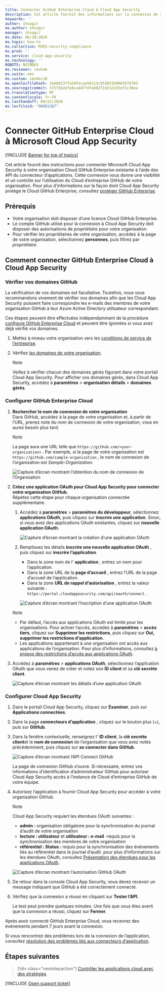 ```yaml
---
title: Connecter GitHub Enterprise Cloud à Cloud App Security
description: Cet article fournit des informations sur la connexion de votre application Cloud GitHub Enterprise à Cloud App Security à l’aide du connecteur API pour la visibilité et le contrôle de l’utilisation.
keywords: ''
author: shsagir
ms.author: shsagir
manager: shsagir
ms.date: 06/28/2020
ms.topic: how-to
ms.collection: M365-security-compliance
ms.prod: ''
ms.service: cloud-app-security
ms.technology: ''
ROBOTS: NOINDEX
ms.reviewer: reutam
ms.suite: ems
ms.custom: seodec18
ms.openlocfilehash: 3a6b0137fa50fecae56113c952031b998357d703
ms.sourcegitcommit: 575f2b2efa9ca4477d7e60271d21e225ef2c38ea
ms.translationtype: MT
ms.contentlocale: fr-FR
ms.lasthandoff: 09/22/2020
ms.locfileid: "90881387"
---
```

# <a name="connect-github-enterprise-cloud-to-microsoft-cloud-app-security"></a>Connecter GitHub Enterprise Cloud à Microsoft Cloud App Security

[!INCLUDE [Banner for top of topics](includes/banner.md)]

Cet article fournit des instructions pour connecter Microsoft Cloud App Security à votre organisation Cloud GitHub Enterprise existante à l’aide des API du connecteur d’applications. Cette connexion vous donne une visibilité et un contrôle sur l’utilisation du Cloud d’entreprise GitHub de votre organisation. Pour plus d’informations sur la façon dont Cloud App Security protège le Cloud GitHub Enterprise, consultez [protéger GitHub Enterprise](protect-github.md).

## <a name="prerequisites"></a>Prérequis

- Votre organisation doit disposer d’une licence Cloud GitHub Enterprise.
- Le compte GitHub utilisé pour la connexion à Cloud App Security doit disposer des autorisations de *propriétaire* pour votre organisation.
- Pour vérifier les propriétaires de votre organisation, accédez à la page de votre organisation, sélectionnez **personnes**, puis filtrez par *propriétaire*.

## <a name="how-to-connect-github-enterprise-cloud-to-cloud-app-security"></a>Comment connecter GitHub Enterprise Cloud à Cloud App Security

### <a name="verify-your-github-domains"></a>Vérifier vos domaines GitHub

La vérification de vos domaines est facultative. Toutefois, nous vous recommandons vivement de vérifier vos domaines afin que les Cloud App Security puissent faire correspondre les e-mails des membres de votre organisation GitHub à leur Azure Active Directory utilisateur correspondant.

Ces étapes peuvent être effectuées indépendamment de la procédure [configure GitHub Enterprise Cloud](#configure-github-enterprise-cloud) et peuvent être ignorées si vous avez déjà vérifié vos domaines.

1. Mettez à niveau votre organisation vers les [conditions de service de l’entreprise](https://help.github.com/en/github/setting-up-and-managing-organizations-and-teams/upgrading-to-the-corporate-terms-of-service).
1. Vérifiez [les domaines de votre organisation](https://help.github.com/en/github/setting-up-and-managing-organizations-and-teams/verifying-your-organizations-domain).

    > [!NOTE]
    > Veillez à vérifier chacun des domaines gérés figurant dans votre portail Cloud App Security. Pour afficher vos domaines gérés, dans Cloud App Security, accédez à **paramètres**  >  **organisation détails**  >  **domaines gérés**.

### <a name="configure-github-enterprise-cloud"></a>Configurer GitHub Enterprise Cloud

1. **Rechercher le nom de connexion de votre organisation**  
Dans GitHub, accédez à la page de votre organisation et, à partir de l’URL, prenez note du nom de connexion de votre organisation, vous en aurez besoin plus tard.

    > [!NOTE]
    > La page aura une URL telle que `https://github.com/<your-organization>` . Par exemple, si la page de votre organisation est `https://github.com/sample-organization` , le nom de connexion de l’organisation est *Sample-Organization*.

    ![Capture d’écran montrant l’obtention du nom de connexion de l’Organisation](media/connect-github-org-login-name.png)

1. **Créez une application OAuth pour Cloud App Security pour connecter votre organisation GitHub.**  
Répétez cette étape pour chaque organisation connectée supplémentaire.

    1. Accédez à **paramètres**  >  **paramètres du développeur**, sélectionnez **applications OAuth**, puis cliquez sur **inscrire une application**. Sinon, si vous avez des applications OAuth existantes, cliquez sur **nouvelle application OAuth**.

        ![Capture d’écran montrant la création d’une application OAuth](media/connect-github-create-oauth-app.png)

    1. Remplissez les détails **inscrire une nouvelle application OAuth** , puis cliquez sur **inscrire l’application**.
        - Dans la zone nom de l' **application** , entrez un nom pour l’application.
        - Dans la zone URL de la **page d’accueil** , entrez l’URL de la page d’accueil de l’application.
        - Dans la zone **URL de rappel d’autorisation** , entrez la valeur suivante : `https://portal.cloudappsecurity.com/api/oauth/connect` .

        ![Capture d’écran montrant l’inscription d’une application OAuth](media/connect-github-register-oauth-app.png)

    > [!NOTE]
    >
    > - Par défaut, l’accès aux applications OAuth est limité pour les organisations. Pour activer l’accès, accédez à **paramètres**  >  **accès tiers**, cliquez sur **Supprimer les restrictions**, puis cliquez sur **Oui, supprimer les restrictions d’application**.
    > - Les applications appartenant à une organisation ont accès aux applications de l’organisation. Pour plus d’informations, consultez [à propos des restrictions d’accès aux applications OAuth](https://help.github.com/en/github/setting-up-and-managing-organizations-and-teams/about-oauth-app-access-restrictions).

1. Accédez à **paramètres**  >  **applications OAuth**, sélectionnez l’application OAuth que vous venez de créer et notez son **ID client** et sa **clé secrète client**.

    ![Capture d’écran montrant les détails d’une application OAuth](media/connect-github-oauth-app-details.png)

### <a name="configure-cloud-app-security"></a>Configurer Cloud App Security

1. Dans le portail Cloud App Security, cliquez sur **Examiner**, puis sur **Applications connectées**.

1. Dans la page **connecteurs d’application** , cliquez sur le bouton plus (+), puis sur **GitHub**.

1. Dans la fenêtre contextuelle, renseignez l' **ID client**, la **clé secrète client**et le **nom de connexion** de l’organisation que vous avez notés précédemment, puis cliquez sur **se connecter dans GitHub**.

    ![Capture d’écran montrant l’API Connect GitHub](media/connect-github-connect-app.png)

    La page de connexion GitHub s’ouvre. Si nécessaire, entrez vos informations d’identification d’administrateur GitHub pour autoriser Cloud App Security accès à l’instance de Cloud d’entreprise GitHub de votre équipe.

1. Autorisez l’application à fournir Cloud App Security pour accéder à votre organisation GitHub.

    > [!NOTE]
    > Cloud App Security requiert les étendues OAuth suivantes :
    >
    > - **admin :** organisation obligatoire pour la synchronisation du journal d’audit de votre organisation
    > - **lecture : utilisateur** et **utilisateur : e-mail** -requis pour la synchronisation des membres de votre organisation
    > - **référentiel : Status :** requis pour la synchronisation des événements liés au référentiel dans le journal d’audit. pour plus d’informations sur les étendues OAuth, consultez [Présentation des étendues pour les applications OAuth](https://developer.github.com/apps/building-oauth-apps/understanding-scopes-for-oauth-apps/).

    ![Capture d’écran montrant l’autorisation GitHub OAuth](media/connect-github-authorize-app.png)

1. De retour dans la console Cloud App Security, vous devez recevoir un message indiquant que GitHub a été correctement connecté.

1. Vérifiez que la connexion a réussi en cliquant sur **Tester l’API**.

    Le test peut prendre quelques minutes. Une fois que vous êtes averti que la connexion a réussi, cliquez sur **Fermer**.

Après avoir connecté GitHub Enterprise Cloud, vous recevrez des événements pendant 7 jours avant la connexion.

Si vous rencontrez des problèmes lors de la connexion de l’application, consultez [résolution des problèmes liés aux connecteurs d’application](troubleshooting-api-connectors-using-error-messages.md).

## <a name="next-steps"></a>Étapes suivantes

> [!div class="nextstepaction"]
> [Contrôler les applications cloud avec des stratégies](control-cloud-apps-with-policies.md)

[!INCLUDE [Open support ticket](includes/support.md)]
